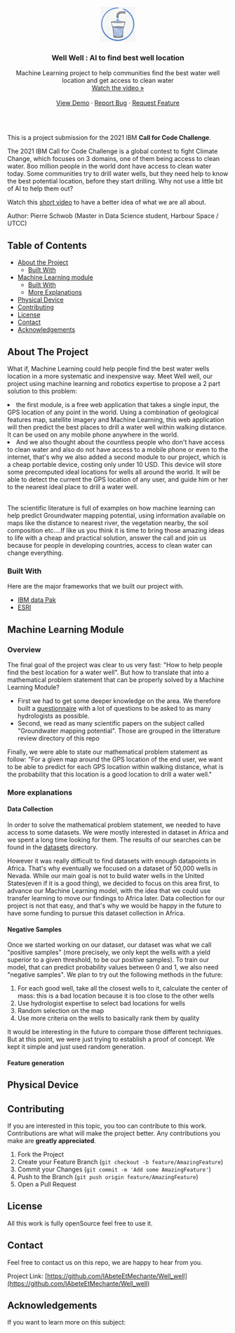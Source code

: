 
<!-- PROJECT LOGO -->
<br />
<p align="center">
  <a href="https://github.com/IAbeteEtMechante/Well_well">
    <img src="images/logo.png" alt="Logo" width="80" height="80">
  </a>

  <h3 align="center">Well Well : AI to find best well location</h3>

  <p align="center">
    Machine Learning project to help communities find the best water well location and get access to clean water 
    <br />
    <a href="https://www.youtube.com/watch?v=CnvxaTBWoZo"><stron>Watch the video »</strong></a>
    <br />
    <br />
    <a href="https://wellwellwell.h4k00r.com/#">View Demo</a>
    ·
    <a href="https://github.com/IAbeteEtMechante/Well_well/issues">Report Bug</a>
    ·
    <a href="https://github.com/IAbeteEtMechante/Well_well/issues">Request Feature</a>
  </p>
</p>

<br>
<br>

This is a project submission for the 2021 IBM **Call for Code Challenge**. 

The 2021 IBM Call for Code Challenge is a global contest to fight Climate Change, which focuses on 3 domains, one of them being access to clean water. 
8oo million people in the world dont have access to clean water today. Some communities try to drill water wells, but they need help to know the best potential location, before they start drilling. Why not use a little bit of AI to help them out?

Watch this [short video](https://www.youtube.com/watch?v=CnvxaTBWoZo) to have a better idea of what we are all about.

Author: Pierre Schwob (Master in Data Science student, Harbour Space / UTCC)
<br>


<!-- TABLE OF CONTENTS -->
## Table of Contents

* [About the Project](#about-the-project)
  * [Built With](#built-with)
* [Machine Learning module](#machine-learning-module)
  * [Built With](#overview)
  * [More Explanations](#more-explanations)
* [Physical Device](#physical-device)
* [Contributing](#contributing)
* [License](#license)
* [Contact](#contact)
* [Acknowledgements](#acknowledgements)


<!-- ABOUT THE PROJECT -->
## About The Project

What if, Machine Learning could help people find the best water wells location in a more systematic and inexpensive way. Meet Well well, our project using machine learning and robotics expertise to propose a 2 part solution to this problem:
<li>the first module, is a free web application that takes a single input,  the GPS location of any point in the world. Using a combination of geological features map, satellite imagery and Machine Learning, this web application will then predict the best places to drill a water well within walking distance. It can be used on any mobile phone anywhere in the world. </li>
<li>And we also thought about the countless people who don't have access to clean water and also do not have access to a mobile phone or even to the internet, that's why we also added a second module to our project, which is a cheap portable device, costing only under 10 USD. This device will store some precomputed ideal locations for wells all around the world. It will be able to detect the current the GPS location of any user,  and guide him or her to the nearest ideal place to drill a water well.</li>
<br>

The scientific literature is full of examples on how machine learning can help predict Groundwater mapping potential, using information available on maps like the distance to nearest river, the vegetation nearby, the soil composition etc....If like us you think it is time to bring those amazing ideas to life with a cheap and practical solution, answer the call and join us because for people in developing countries, access to clean water can change everything.


### Built With
Here are the major frameworks that we built our project with.
* [IBM data Pak](https://www.ibm.com/products/cloud-pak-for-data)
* [ESRI](https://www.esri.com/en-us/home)

<!-- MACHINE LEARNING MODULE -->
## Machine Learning Module

### Overview

The final goal of the project was clear to us very fast: "How to help people find the best location for a water well". But how to translate that into a mathematical problem statement that can be properly solved by a Machine Learning Module?

* First we had to get some deeper knowledge on the area. We therefore built a [questionnaire]() with a lot of questions to be asked to as many hydrologists as possible.
* Second, we read as many scientific papers on the subject called "Groundwater mapping potential". Those are grouped in the litterature review directory of this repo

Finally, we were able to state our mathematical problem statement as follow: "For a given map around the GPS location of the end user, we want to be able to predict for each GPS location within walking distance, what is the probability that this location is a good location to drill a water well."


### More explanations

#### Data Collection

In order to solve the mathematical problem statement, we needed to have access to some datasets. We were mostly interested in dataset in Africa and we spent a long time looking for them. The results of our searches can be found in the [datasets]() directory.

However it was really difficult to find datasets with enough datapoints in Africa. That's why eventually we focused on a dataset of 50,000 wells in Nevada. While our main goal is not to build water wells in the United States(even if it is a good thing), we decided to focus on this area first, to advance our Machine Learning model, with the idea that we could use transfer learning to move our findings to Africa later. Data collection for our project is not that easy, and that's why we would be happy in the future to have some funding to pursue this dataset collection in Africa.

#### Negative Samples

Once we started working on our dataset, our dataset was what we call "positive samples" (more precisely, we only kept the wells with a yield superior to a given threshold, to be our positive samples). To train our model, that can predict probability values between 0 and 1, we also need "negative samples". We plan to try out the following methods in the future:
1. For each good well, take all the closest wells to it, calculate the center of mass: this is a bad location because it is too close to the other wells
2. Use hydrologist expertise to select bad locations for wells
3. Random selection on the map
4. Use more criteria on the wells to basically rank them by quality

It would be interesting in the future to compare those different techniques. But at this point, we were just trying to establish a proof of concept. We kept it simple and just used random generation.

#### Feature generation





<!-- PHYSICAL DEVICE -->
## Physical Device

<!-- CONTRIBUTING -->
## Contributing

If you are interested in this topic, you too can contribute to this work. Contributions are what will make the project better. Any contributions you make are **greatly appreciated**.

1. Fork the Project
2. Create your Feature Branch (`git checkout -b feature/AmazingFeature`)
3. Commit your Changes (`git commit -m 'Add some AmazingFeature'`)
4. Push to the Branch (`git push origin feature/AmazingFeature`)
5. Open a Pull Request

<!-- LICENSE -->
## License

All this work is fully openSource feel free to use it.

<!-- CONTACT -->
## Contact

Feel free to contact us on this repo, we are happy to hear from you.

Project Link: [https://github.com/IAbeteEtMechante/Well_well](https://github.com/IAbeteEtMechante/Well_well)




<!-- ACKNOWLEDGEMENTS -->
## Acknowledgements

If you want to learn more on this subject:

<!-- MARKDOWN LINKS & IMAGES -->
<!-- https://www.markdownguide.org/basic-syntax/#reference-style-links -->


